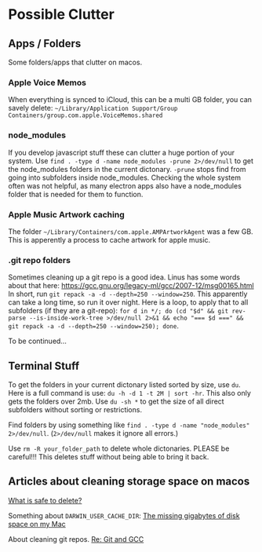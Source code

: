 # Possible Clutter

## Apps / Folders
Some folders/apps that clutter on macos.

### Apple Voice Memos
When everything is synced to iCloud, this can be a multi GB folder, you can savely delete:
`~/Library/Application Support/Group Containers/group.com.apple.VoiceMemos.shared`

### node_modules
If you develop javascript stuff these can clutter a huge portion of your system.
Use `find . -type d -name node_modules -prune 2>/dev/null` to get the node_modules folders in the current dictonary. `-prune` stops find from going into subfolders inside node_modules.
Checking the whole system often was not helpful, as many electron apps also have a node_modules folder that is needed for them to function.

### Apple Music Artwork caching
The folder `~/Library/Containers/com.apple.AMPArtworkAgent` was a few GB. This is apperently a process to cache artwork for apple music.

### .git repo folders
Sometimes cleaning up a git repo is a good idea. Linus has some words about that here: https://gcc.gnu.org/legacy-ml/gcc/2007-12/msg00165.html
In short, run `git repack -a -d --depth=250 --window=250`. This apparently can take a long time, so run it over night.
Here is a loop, to apply that to all subfolders (if they are a git-repo): `for d in */; do (cd "$d" && git rev-parse --is-inside-work-tree >/dev/null 2>&1 && echo "=== $d ===" && git repack -a -d --depth=250 --window=250); done`.

To be continued…

## Terminal Stuff

To get the folders in your current dictonary listed sorted by size, use `du`.
Here is a full command is use: `du -h -d 1 -t 2M | sort -hr`. This also only gets the folders over 2mb.
Use `du -sh *` to get the size of all direct subfolders without sorting or restrictions.

Find folders by using something like `find . -type d -name "node_modules" 2>/dev/null`. (`2>/dev/null` makes it ignore all errors.)

Use `rm -R your_folder_path` to delete whole dictonaries. PLEASE be careful!!! This deletes stuff without being able to bring it back.

## Articles about cleaning storage space on macos

[What is safe to delete?](https://daisydiskapp.com/guide/what-to-delete)

Something about `DARWIN_USER_CACHE_DIR`: [The missing gigabytes of disk space on my Mac](https://www.ctrl.blog/entry/darwin-user-cache-gigabytes.html)

About cleaning git repos. [Re: Git and GCC](https://gcc.gnu.org/legacy-ml/gcc/2007-12/msg00165.html)
